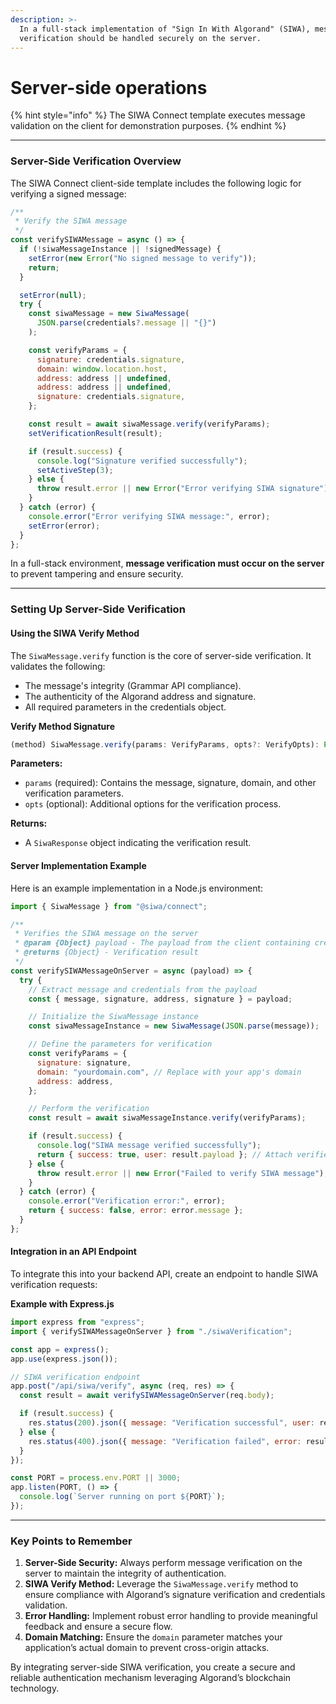 ```yaml
---
description: >-
  In a full-stack implementation of "Sign In With Algorand" (SIWA), message
  verification should be handled securely on the server.
---
```


# Server-side operations

{% hint style="info" %}
The SIWA Connect template executes message validation on the client for demonstration purposes.
{% endhint %}

***

### Server-Side Verification Overview

The SIWA Connect client-side template includes the following logic for verifying a signed message:

```javascript
/**
 * Verify the SIWA message
 */
const verifySIWAMessage = async () => {
  if (!siwaMessageInstance || !signedMessage) {
    setError(new Error("No signed message to verify"));
    return;
  }

  setError(null);
  try {
    const siwaMessage = new SiwaMessage(
      JSON.parse(credentials?.message || "{}")
    );

    const verifyParams = {
      signature: credentials.signature,
      domain: window.location.host,
      address: address || undefined,
      address: address || undefined,
      signature: credentials.signature,
    };

    const result = await siwaMessage.verify(verifyParams);
    setVerificationResult(result);

    if (result.success) {
      console.log("Signature verified successfully");
      setActiveStep(3);
    } else {
      throw result.error || new Error("Error verifying SIWA signature");
    }
  } catch (error) {
    console.error("Error verifying SIWA message:", error);
    setError(error);
  }
};
```

In a full-stack environment, **message verification must occur on the server** to prevent tampering and ensure security.

***

### Setting Up Server-Side Verification

#### Using the SIWA Verify Method

The `SiwaMessage.verify` function is the core of server-side verification. It validates the following:

* The message's integrity (Grammar API compliance).
* The authenticity of the Algorand address and signature.
* All required parameters in the credentials object.

**Verify Method Signature**

```typescript
(method) SiwaMessage.verify(params: VerifyParams, opts?: VerifyOpts): Promise<SiwaResponse>
```

**Parameters:**

* `params` (required): Contains the message, signature, domain, and other verification parameters.
* `opts` (optional): Additional options for the verification process.

**Returns:**

* A `SiwaResponse` object indicating the verification result.

#### Server Implementation Example

Here is an example implementation in a Node.js environment:

```javascript
import { SiwaMessage } from "@siwa/connect";

/**
 * Verifies the SIWA message on the server
 * @param {Object} payload - The payload from the client containing credentials
 * @returns {Object} - Verification result
 */
const verifySIWAMessageOnServer = async (payload) => {
  try {
    // Extract message and credentials from the payload
    const { message, signature, address, signature } = payload;

    // Initialize the SiwaMessage instance
    const siwaMessageInstance = new SiwaMessage(JSON.parse(message));

    // Define the parameters for verification
    const verifyParams = {
      signature: signature,
      domain: "yourdomain.com", // Replace with your app's domain
      address: address,
    };

    // Perform the verification
    const result = await siwaMessageInstance.verify(verifyParams);

    if (result.success) {
      console.log("SIWA message verified successfully");
      return { success: true, user: result.payload }; // Attach verified user data
    } else {
      throw result.error || new Error("Failed to verify SIWA message");
    }
  } catch (error) {
    console.error("Verification error:", error);
    return { success: false, error: error.message };
  }
};
```

#### Integration in an API Endpoint

To integrate this into your backend API, create an endpoint to handle SIWA verification requests:

**Example with Express.js**

```javascript
import express from "express";
import { verifySIWAMessageOnServer } from "./siwaVerification";

const app = express();
app.use(express.json());

// SIWA verification endpoint
app.post("/api/siwa/verify", async (req, res) => {
  const result = await verifySIWAMessageOnServer(req.body);

  if (result.success) {
    res.status(200).json({ message: "Verification successful", user: result.user });
  } else {
    res.status(400).json({ message: "Verification failed", error: result.error });
  }
});

const PORT = process.env.PORT || 3000;
app.listen(PORT, () => {
  console.log(`Server running on port ${PORT}`);
});
```

***

### Key Points to Remember

1. **Server-Side Security:** Always perform message verification on the server to maintain the integrity of authentication.
2. **SIWA Verify Method:** Leverage the `SiwaMessage.verify` method to ensure compliance with Algorand’s signature verification and credentials validation.
3. **Error Handling:** Implement robust error handling to provide meaningful feedback and ensure a secure flow.
4. **Domain Matching:** Ensure the `domain` parameter matches your application’s actual domain to prevent cross-origin attacks.

By integrating server-side SIWA verification, you create a secure and reliable authentication mechanism leveraging Algorand’s blockchain technology.
